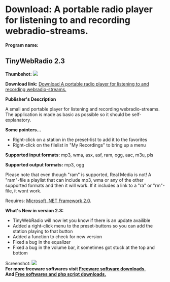 # Download: A portable radio player for listening to and recording webradio-streams.

**Program name:**

## TinyWebRadio 2.3

  
**Thumbshot:** ![](http://www.freewarefiles.com/screenshot/tinywebradio2_md.jpg)   
  
**Download link:** [Download A portable radio player for listening to and recording webradio-streams.](http://freesoftwares.boysofts.com/TinyWebRadio_program_41701.html)  
  


**Publisher's Description**  
  


A small and portable player for listening and recording webradio-streams. The application is made as basic as possible so it should be self-explanatory. 

**Some pointers...**

  * Right-click on a station in the preset-list to add it to the favorites 
  * Right-click on the filelist in "My Recordings" to bring up a menu 

**Supported input formats:** mp3, wma, asx, asf, ram, ogg, aac, m3u, pls

**Supported output formats:** mp3, ogg

Please note that even though "ram" is supported, Real Media is not! A "ram"-file a playlist that can include mp3, wma or any of the other supported formats and then it will work. If it includes a link to a "ra" or "rm"-file, it wont work. 

Requires: [Microsoft .NET Framework 2.0](http://www.freewarefiles.com/Microsoft-NET-Framework-x-Final_program_16026.html). 

**What's New in version 2.3:**

  * TinyWebRadio will now let you know if there is an update availible 
  * Added a right-click menu to the preset-buttons so you can add the station playing to that button 
  * Added a function to check for new version 
  * Fixed a bug in the equalizer 
  * Fixed a bug in the volume bar, it sometimes got stuck at the top and bottom 

  
  
Screenshot: ![](http://www.freewarefiles.com/screenshot/tinywebradio2.jpg)   
**For more freeware softwares visit [Freeware software downloads.](http://freesoftwares.boysofts.com/)**   
**And [Free softwares and php script downloads.](http://www.boysofts.com/)**
